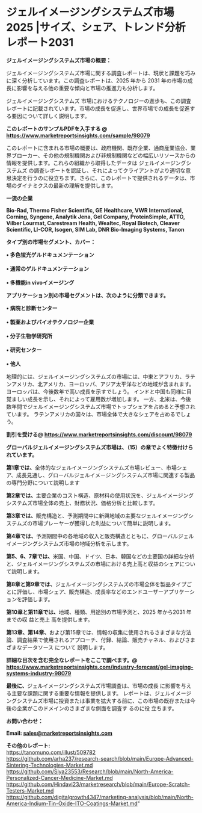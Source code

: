# ジェルイメージングシステムズ市場2025 |サイズ、シェア、トレンド分析レポート2031

<strong><b>ジェルイメージングシステムズ市場の概要：</b></strong>

ジェルイメージングシステムズ市場に関する調査レポートは、現状と課題を巧みに深く分析しています。この調査レポートは、2025 年から 2031 年の市場の成長に影響を与える他の重要な傾向と市場の推進力も分析します。

ジェルイメージングシステムズ 市場におけるテクノロジーの進歩も、この調査レポートに記載されています。市場の成長を促進し、世界市場での成長を促進する要因について詳しく説明します。

<strong>このレポートのサンプルPDFを入手する @ <a href=https://www.marketreportsinsights.com/sample/98079>https://www.marketreportsinsights.com/sample/98079</a></strong>

このレポートに含まれる市場の概要は、政府機関、既存企業、通商産業協会、業界ブローカー、その他の規制機関および非規制機関などの幅広いリソースからの情報を提供します。これらの組織から取得したデータは ジェルイメージングシステムズ の調査レポートを認証し、それによってクライアントがより適切な意思決定を行うのに役立ちます。さらに、このレポートで提供されるデータは、市場のダイナミクスの最新の理解を提供します。

<strong>一流の企業</strong>

<strong><b>Bio-Rad, Thermo Fisher Scientific, GE Healthcare, VWR International, Corning, Syngene, Analytik Jena, Gel Company, ProteinSimple, ATTO, Vilber Lourmat, Carestream Health, Wealtec, Royal Biotech, Cleaver Scientific, LI-COR, Isogen, SIM Lab, DNR Bio-Imaging Systems, Tanon</b></strong>

<strong><b>タイプ別の市場セグメント、カバー：</b></strong>

<strong>• 多色蛍光ゲルドキュメンテーション<br><br>• 通常のゲルドキュメンテーション<br><br>• 多機能in vivoイメージング</strong>

<strong><b>アプリケーション別の市場セグメントは、次のように分類できます。</b></strong>

<strong>• 病院と診断センター<br><br>• 製薬およびバイオテクノロジー企業<br><br>• 分子生物学研究所<br><br>• 研究センター<br><br>• 他人</strong>

 地理的には、ジェルイメージングシステムズの市場には、中東とアフリカ、ラテンアメリカ、北アメリカ、ヨーロッパ、アジア太平洋などの地域が含まれます。 ヨーロッパは、今後数年で高い成長を示すでしょう。 インドと中国も同様に目覚ましい成長を示し、それによって雇用数が増加します。 一方、北米は、今後数年間でジェルイメージングシステムズ市場でトップシェアを占めると予想されています。 ラテンアメリカの国々は、市場全体で大きなシェアを占めるでしょう。

<strong>割引を受ける@ <a href=https://www.marketreportsinsights.com/discount/98079>https://www.marketreportsinsights.com/discount/98079</a></strong>

<strong><b>グローバルジェルイメージングシステムズ市場は、（15）の章でよく特徴付けられています。</b></strong>

<strong><b>第</b></strong><strong><b>1章では、</b></strong>全体的なジェルイメージングシステムズ市場レビュー、市場シェア、成長見通し、グローバルジェルイメージングシステムズ市場に関連する製品の専門分野について説明します

<strong><b>第2章では、</b></strong>主要企業のコスト構造、原材料の使用状況を、ジェルイメージングシステムズ市場全体の売上、財務状況、価格分析と比較します。

<strong><b>第3章では、</b></strong>販売構造と、予測期間中に新興地域の主要なジェルイメージングシステムズの市場プレーヤーが獲得した利益について簡単に説明します。

<strong><b>第4章では、</b></strong>予測期間中の各地域の収入と販売構造とともに、グローバルジェルイメージングシステムズ市場の地域分析を示します。

<strong><b>第5、6、7章では、</b></strong>米国、中国、ドイツ、日本、韓国などの主要国の詳細な分析と、ジェルイメージングシステムズの市場における売上高と収益のシェアについて説明します。

<strong><b>第8章と第9章では、</b></strong>ジェルイメージングシステムズの市場全体を製品タイプごとに評価し、市場シェア、販売構造、成長率などのエンドユーザーアプリケーションを評価します。

<strong><b>第10章と第11章では、</b></strong>地域、種類、用途別の市場予測と、2025 年から2031 年までの収 益と売上 高を提供します。

<strong><b>第13章、第14章、</b></strong>および第15章では、情報の収集に使用されるさまざまな方法論、調査結果で使用されるアプローチ、付録、結論、販売チャネル、およびさまざまなデータソース について 説明します。

<strong>詳細な目次を含む完全なレポートをここで調べます。@ <a href=https://www.marketreportsinsights.com/industry-forecast/gel-imaging-systems-industry-98079>https://www.marketreportsinsights.com/industry-forecast/gel-imaging-systems-industry-98079</a></strong>

<strong><b>最後に、</b></strong>ジェルイメージングシステムズ市場調査は、市場の成長 に影響を</a>与える主要な課題に関する重要な情報を提供します。 レポートは、ジェルイメージングシステムズ市場に投資または事業を拡大する前に、この市場の既存または今後の企業がこのドメインのさまざまな側面を調査す るのに役 立ちます。

<strong><b>お問い合わせ：</b></strong>

<strong>Email: </strong><a href=mailto:sales@marketreportsinsights.com><strong>sales@marketreportsinsights.com</strong></a>

<strong>その他のレポート:</strong>
<br>
<a href=https://tanomuno.com/illust/509782>https://tanomuno.com/illust/509782</a>
<br>
<a href=https://github.com/arha237/research-search/blob/main/Europe-Advanced-Sintering-Technologies-Market.md>https://github.com/arha237/research-search/blob/main/Europe-Advanced-Sintering-Technologies-Market.md</a>
<br>
<a href=https://github.com/Siya23553/Research/blob/main/North-America-Personalized-Cancer-Medicine-Market.md>https://github.com/Siya23553/Research/blob/main/North-America-Personalized-Cancer-Medicine-Market.md</a>
<br>
<a href=https://github.com/Hindavi23/marketresearch/blob/main/Europe-Scratch-Testers-Market.md>https://github.com/Hindavi23/marketresearch/blob/main/Europe-Scratch-Testers-Market.md</a>
<br>
<a href=https://github.com/digitalgrowth4347/marketing-analysis/blob/main/North-America-Indium-Tin-Oxide-ITO-Coatings-Market.md>https://github.com/digitalgrowth4347/marketing-analysis/blob/main/North-America-Indium-Tin-Oxide-ITO-Coatings-Market.md</a>"
